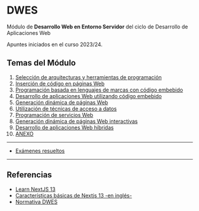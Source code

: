 # DWES
Módulo de **Desarrollo Web en Entorno Servidor** del ciclo de Desarrollo de Aplicaciones Web

Apuntes iniciados en el curso 2023/24.

## Temas del Módulo

1. [Selección de arquitecturas y herramientas de programación](Tema1/README.md)
2. [Inserción de código en páginas Web](Tema2/README.md)
3. [Programación basada en lenguajes de marcas con código embebido](Tema3/README.md)
4. [Desarrollo de aplicaciones Web utilizando código embebido](Tema4/README.md)
5. [Generación dinámica de páginas Web](Tema5/README.md)
6. [Utilización de técnicas de acceso a datos](Tema6/README.md)
7. [Programación de servicios Web](Tema7/README.md)
8. [Generación dinámica de páginas Web interactivas](Tema8/README.md)
9. [Desarrollo de aplicaciones Web híbridas](Tema9/README.md)
10. [ANEXO](ANEXO/README.md)

---

- [Exámenes resueltos](examenes)

---

## Referencias

- [Learn NextJS 13](https://nextjs.org/learn)
- [Características básicas de Nextjs 13 -en inglés-](https://makerkit.dev/blog/tutorials/nextjs13)
- [Normativa DWES](https://aapri.es/wp/?page_id=535)

